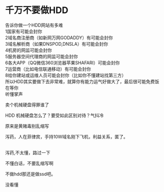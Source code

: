 # 千万不要做HDD


告诉你做一个HDD网站有多难<br />
1国家有可能会封你<br />
2域名商注册商（如新网万网GODADDY）有可能会封你<br />
3域名解析商（如果DNSPOD,DNSLA）有可能会封你<br />
4机房的网监可能会封你<br />
5服务器空间代理商的网监可能会封你<br />
6各大APP（QQ微信360浏览器苹果SHAFARI）可能会封你<br />
7运营商（比如电信联通移动）有可能会封你<br />
8给你建站或运维人员可能会封你（比如你不懂建站找第三方）<br />
所以HDD其实要做下去非常难，就算你有能力运气好做大了，最后很可能免费饭在等你<br />
听懂掌声<img src="static/image/smiley/default/lol.gif" smilieid="12" border="0" alt="" />

卖个机械硬盘得罪谁了

HDD 机械硬盘怎么了？要受如此区别对待？气抖冷<img id="aimg_RcO88" onclick="zoom(this, this.src, 0, 0, 0)" class="zoom" src="https://cdn.jsdelivr.net/gh/hishis/forum-master/public/images/patch.gif" onmouseover="img_onmouseoverfunc(this)" onload="thumbImg(this)" border="0" alt="" />

原来是黄赌毒<img src="static/image/smiley/default/sweat.gif" smilieid="10" border="0" alt="" />别乱缩写

泻药，人在菲律宾，手持10W域名刚下飞机，利益关系，匿了。

<br />
泻药,不太懂，路过一下

不懂白话，不要乱缩写啊<img src="static/image/smiley/default/titter.gif" smilieid="9" border="0" alt="" />

不做hdd那还是做ssd吧。

没看懂
